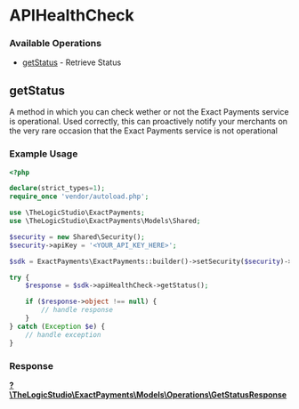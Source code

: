 # APIHealthCheck


### Available Operations

* [getStatus](#getstatus) - Retrieve Status

## getStatus

A method in which you can check wether or not the Exact Payments service is operational.  Used correctly, this can proactively notify your merchants on the very rare occasion that the Exact Payments service is not operational

### Example Usage

```php
<?php

declare(strict_types=1);
require_once 'vendor/autoload.php';

use \TheLogicStudio\ExactPayments;
use \TheLogicStudio\ExactPayments\Models\Shared;

$security = new Shared\Security();
$security->apiKey = '<YOUR_API_KEY_HERE>';

$sdk = ExactPayments\ExactPayments::builder()->setSecurity($security)->build();

try {
    $response = $sdk->apiHealthCheck->getStatus();

    if ($response->object !== null) {
        // handle response
    }
} catch (Exception $e) {
    // handle exception
}
```


### Response

**[?\TheLogicStudio\ExactPayments\Models\Operations\GetStatusResponse](../../Models/Operations/GetStatusResponse.md)**

